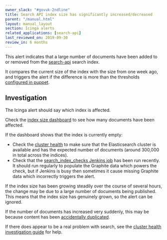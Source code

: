 ```yaml
---
owner_slack: "#govuk-2ndline"
title: Search API index size has significantly increased/decreased
parent: "/manual.html"
layout: manual_layout
section: Icinga alerts
related_applications: [search-api]
last_reviewed_on: 2019-09-30
review_in: 6 months
---
```


This alert indicates that a large number of documents have been added to or
removed from the [search-api][search-api] search index.

It compares the current size of the index with the size from one week ago, and
triggers the alert if the difference is more than the thresholds [configured in
puppet][thresholds].

## Investigation

The Icinga alert should say which index is affected.

Check the [index size dashboard][index_size_dashboard] to see how many
documents have been affected.

If the dashboard shows that the index is currently empty:

- Check the [cluster health][cluster_health] to make sure that the
  Elasticsearch cluster is available and has the expected number of documents
  (around 300,000 in total across the indices).
- Check that the [search_index_checks Jenkins job][search_index_checks] has
  been run recently. It should run regularly to populate the Graphite data
  which powers the check, but if Jenkins is busy then sometimes it cause
  missing Graphite data which incorrectly triggers the alert.

If the index size has been growing steadily over the course of several hours,
the change may be due to a large number of documents being published. This
means that the index size has genuinely grown, so the alert can be ignored.

If the number of documents has increased very suddenly, this may be because
content has been [accidentally duplicated][duplicate_documents].

If there does appear to be a real problem with search, see the [cluster health
investigation guide][debug_elasticsearch] for help.

[cluster_health]: /manual/alerts/elasticsearch-cluster-health.html
[duplicate_documents]: /manual/incorrect-content-in-search-or-navigation.html#content-is-duplicated-in-search-results
[debug_elasticsearch]: /manual/alerts/elasticsearch-cluster-health.html#investigating-problems
[index_size_dashboard]: https://grafana.publishing.service.gov.uk/dashboard/file/search-api_index_size.json
[search-api]: /apps/search-api.html
[search_index_checks]: https://deploy.publishing.service.gov.uk/job/search_index_checks/
[thresholds]: https://github.com/alphagov/govuk-puppet/blob/1f482d137f27afbbe4509c19791667f8d74eea11/modules/monitoring/manifests/checks.pp#L120

